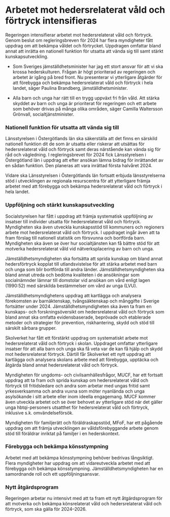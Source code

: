 # Arbetet mot hedersrelaterat våld och förtryck intensifieras

Regeringen intensifierar arbetet mot hedersrelaterat våld och förtryck. Genom beslut om regleringsbreven för 2024 har flera myndigheter fått uppdrag om att bekämpa våldet och förtrycket. Uppdragen omfattar bland annat att inrätta en nationell funktion för utsatta att vända sig till samt stärkt kunskapsutveckling.

- Som Sveriges jämställdhetsminister har jag ett stort ansvar för att vi ska krossa hederskulturen. Frågan är högt prioriterad av regeringen och arbetet är igång på bred front. Nu presenterar vi ytterligare åtgärder för att förebygga och bekämpa hedersrelaterat våld och förtryck i hela landet, säger Paulina Brandberg, jämställdhetsminister.

- Alla barn och unga har rätt till en trygg uppväxt fri från våld. Att stärka skyddet av barn och unga är prioriterat för regeringen och ett arbete som behöver drivas på många olika områden, säger Camilla Waltersson Grönvall, socialtjänstminister.

### Nationell funktion för utsatta att vända sig till

Länsstyrelsen i Östergötlands län ska säkerställa att det finns en särskild nationell funktion dit de som är utsatta eller riskerar att utsättas för hedersrelaterat våld och förtryck samt deras närstående kan vända sig för råd och vägledning. I regleringsbrevet för 2024 fick Länsstyrelsen i Östergötland län i uppdrag att efter ansökan lämna bidrag för inrättandet av en sådan funktion. Den planeras att vara inrättad första halvåret 2024.

Vidare ska Länsstyrelsen i Östergötlands län fortsatt erbjuda länsstyrelserna stöd i utvecklingen av regionala resurscentra för att ytterligare främja arbetet med att förebygga och bekämpa hedersrelaterat våld och förtryck i hela landet.

### Uppföljning och stärkt kunskapsutveckling

Socialstyrelsen har fått i uppdrag att främja systematisk uppföljning av insatser till individer utsatta för hedersrelaterat våld och förtryck. Myndigheten ska även utveckla kunskapsstöd till kommuners och regioners arbete mot hedersrelaterat våld och förtryck. I uppdraget ingår även att ta fram förslag till nationell statistik om försvunna och bortförda barn. Myndigheten ska även se över hur socialtjänsten kan få bättre stöd för att motverka hedersrelaterat våld vid nätverksplacering av barn och unga.

Jämställdhetsmyndigheten ska fortsätta att sprida kunskap om bland annat hedersförtryck kopplat till utlandsvistelse för att stärka arbetet med barn och unga som blir bortförda till andra länder. Jämställdhetsmyndigheten ska bland annat utreda och bedöma kvaliteten i de ansökningar som socialnämnder lämnar till domstolar vid ansökan om vård enligt lagen (1990:52) med särskilda bestämmelser om vård av unga (LVU).

Jämställdhetsmyndighetens uppdrag att kartlägga och analysera förekomsten av barnäktenskap, tvångsäktenskap och månggifte i Sverige fortsätter under 2024. Jämställdhetsmyndigheten ska även ta fram en kunskaps- och forskningsöversikt om hedersrelaterat våld och förtryck som bland annat ska omfatta evidensbaserade, beprövade och etablerade metoder och strategier för prevention, riskhantering, skydd och stöd till särskilt sårbara grupper.

Skolverket har fått ett förstärkt uppdrag om systematiskt arbete mot hedersrelaterat våld och förtryck i skolan. Uppdraget omfattar ytterligare insatser för att alla barn och unga ska få veta var de kan få hjälp och skydd mot hedersrelaterat förtryck. Därtill får Skolverket ett nytt uppdrag att kartlägga och analysera skolans arbete med att förebygga, upptäcka och åtgärda bland annat hedersrelaterat våld och förtryck.

Myndigheten för ungdoms- och civilsamhällesfrågor, MUCF, har ett fortsatt uppdrag att ta fram och sprida kunskap om hedersrelaterat våld och förtryck till fritidsledare och andra som arbetar med ungas fritid samt yrkesverksamma och andra vuxna som möter nyanlända och unga asylsökande i sitt arbete eller inom ideella engagemang. MUCF kommer även utveckla arbetet och se över behovet av ytterligare stöd när det gäller unga hbtqi-personers utsatthet för hedersrelaterat våld och förtryck, inklusive s.k. omvändelseförsök.

Myndigheten för familjerätt och föräldraskapsstöd, MFoF, har ett pågående uppdrag om att främja utvecklingen av våldsförebyggande arbete genom stöd till föräldrar inriktat på familjer i en hederskontext.

### Förebygga och bekämpa könsstympning

Arbetet med att bekämpa könsstympning behöver bedrivas långsiktigt. Flera myndigheter har uppdrag om att vidareutveckla arbetet med att förebygga och bekämpa könsstympning. Jämställdhetsmyndigheten har en samordnande roll och ett uppföljningsansvar.

### Nytt åtgärdsprogram

Regeringen arbetar nu intensivt med att ta fram ett nytt åtgärdsprogram för att motverka och bekämpa könsrelaterat våld och hedersrelaterat våld och förtryck, som ska gälla för 2024–2026.
